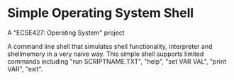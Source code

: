 # Simple Operating System Shell

A "ECSE427: Operating System" project

A command line shell that simulates shell functionality, interpreter and shellmemory in a very naive way. This simple shell supports limited commands including "run SCRIPTNAME.TXT", "help", "set VAR VAL", "print VAR", "exit". 

